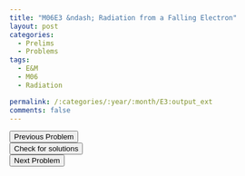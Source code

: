 ```yaml
---
title: "M06E3 &ndash; Radiation from a Falling Electron"
layout: post
categories:
  - Prelims
  - Problems
tags:
  - E&M
  - M06
  - Radiation

permalink: /:categories/:year/:month/E3:output_ext
comments: false
---
```

<object data="2006M3E.pdf" type="application/pdf" width="100%" height="500"></object>

<div class='navbar'>
	<div float='left'><button onclick="window.location='E2.html'" >Previous Problem</button></div>
	<div float='center'><button onclick="window.location='https://princetonprelim.com/prelim/17/'">Check for solutions</button></div>
	<div float='right'><button onclick="window.location='Q1.html'" > Next Problem</button></div>
</div>
